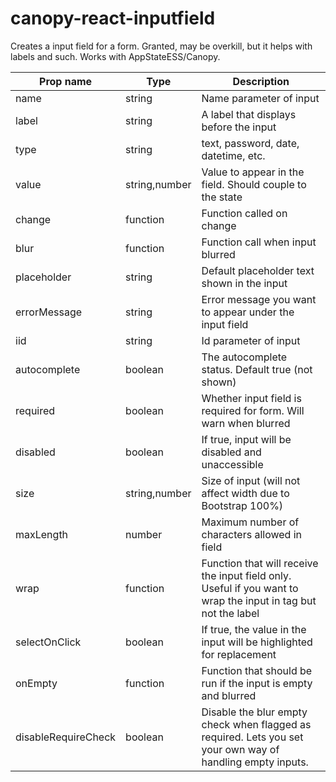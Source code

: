 # canopy-react-inputfield
Creates a input field for a form. Granted, may be overkill, but it helps
with labels and such.
Works with AppStateESS/Canopy.

|Prop name|Type|Description|
|----|----|----|
|name|string|Name parameter of input|
|label|string|A label that displays before the input|
|type|string|text, password, date, datetime, etc.|
|value|string,number|Value to appear in the field. Should couple to the state|
|change|function|Function called on change|
|blur|function|Function call when input blurred|
|placeholder|string|Default placeholder text shown in the input|
|errorMessage|string|Error message you want to appear under the input field|
|iid|string|Id parameter of input|
|autocomplete|boolean|The autocomplete status. Default true (not shown)|
|required|boolean|Whether input field is required for form. Will warn when blurred|
|disabled|boolean|If true, input will be disabled and unaccessible|
|size|string,number|Size of input (will not affect width due to Bootstrap 100%)|
|maxLength|number|Maximum number of characters allowed in field|
|wrap|function|Function that will receive the input field only. Useful if you want to wrap the input in tag but not the label|
|selectOnClick|boolean|If true, the value in the input will be highlighted for replacement|
|onEmpty|function|Function that should be run if the input is empty and blurred|
|disableRequireCheck|boolean|Disable the blur empty check when flagged as required. Lets you set your own way of handling empty inputs.|
